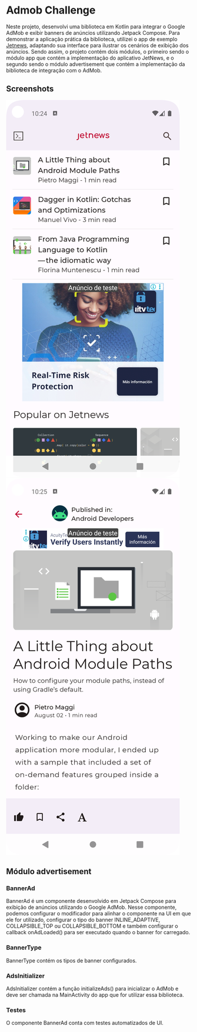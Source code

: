 # Admob Challenge
Neste projeto, desenvolvi uma biblioteca em Kotlin para integrar o Google AdMob e exibir banners de anúncios utilizando Jetpack Compose. 
Para demonstrar a aplicação prática da biblioteca, utilizei o app de exemplo [Jetnews](https://github.com/android/compose-samples), 
adaptando sua interface para ilustrar os cenários de exibição dos anúncios. 
Sendo assim, o projeto contém dois módulos, o primeiro sendo o módulo app que contém a implementação do aplicativo JetNews, 
e o segundo sendo o módulo advertisement que contém a implementação da biblioteca de integração com o AdMob.

## Screenshots

<img src="screenshots/main_screen_banner.png" alt="Screenshot">
<img src="screenshots/article_screen_banner.png" alt="Screenshot">

## Módulo advertisement

### BannerAd
BannerAd é um componente desenvolvido em Jetpack Compose para exibição de anúncios utilizando o Google AdMob. 
Nesse componente, podemos configurar o modificador para alinhar o componente na UI em que ele for utilizado, 
configurar o tipo do banner INLINE_ADAPTIVE, COLLAPSIBLE_TOP ou COLLAPSIBLE_BOTTOM e também configurar o 
callback onAdLoaded() para ser executado quando o banner for carregado.

### BannerType
BannerType contém os tipos de banner configurados.

### AdsInitializer
AdsInitializer contém a função initializeAds() para inicializar o AdMob e deve ser chamada na MainActivity do app que for utilizar essa biblioteca.

### Testes
O componente BannerAd conta com testes automatizados de UI. 
